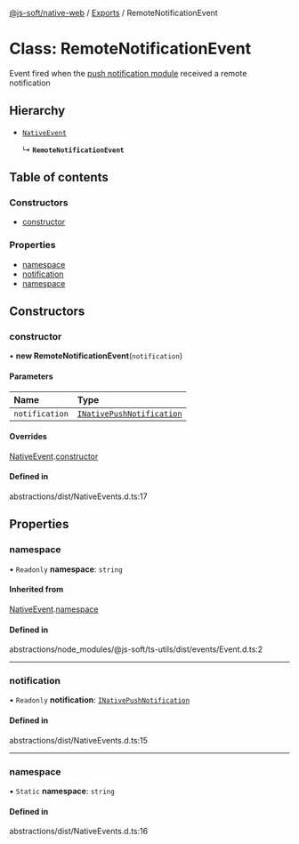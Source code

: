 [@js-soft/native-web](../README.md) / [Exports](../modules.md) / RemoteNotificationEvent

# Class: RemoteNotificationEvent

Event fired when the [push notification module](./INativePushNotification.md) received a remote notification

## Hierarchy

-   [`NativeEvent`](NativeEvent.md)

    ↳ **`RemoteNotificationEvent`**

## Table of contents

### Constructors

-   [constructor](RemoteNotificationEvent.md#constructor)

### Properties

-   [namespace](RemoteNotificationEvent.md#namespace)
-   [notification](RemoteNotificationEvent.md#notification)
-   [namespace](RemoteNotificationEvent.md#namespace)

## Constructors

### constructor

• **new RemoteNotificationEvent**(`notification`)

#### Parameters

| Name           | Type                                                                  |
| :------------- | :-------------------------------------------------------------------- |
| `notification` | [`INativePushNotification`](../interfaces/INativePushNotification.md) |

#### Overrides

[NativeEvent](NativeEvent.md).[constructor](NativeEvent.md#constructor)

#### Defined in

abstractions/dist/NativeEvents.d.ts:17

## Properties

### namespace

• `Readonly` **namespace**: `string`

#### Inherited from

[NativeEvent](NativeEvent.md).[namespace](NativeEvent.md#namespace)

#### Defined in

abstractions/node_modules/@js-soft/ts-utils/dist/events/Event.d.ts:2

---

### notification

• `Readonly` **notification**: [`INativePushNotification`](../interfaces/INativePushNotification.md)

#### Defined in

abstractions/dist/NativeEvents.d.ts:15

---

### namespace

▪ `Static` **namespace**: `string`

#### Defined in

abstractions/dist/NativeEvents.d.ts:16

